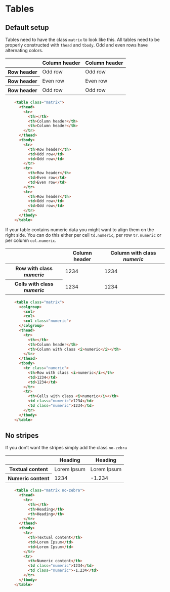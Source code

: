 <!--
tags: ["Style Guide:Tables"]
-->

# Tables							

## Default setup

Tables need to have the class `matrix` to look like this. All tables need to be properly constructed with `thead` and `tbody`. Odd and even rows have alternating colors.

<table class="matrix">
  <thead>
    <tr>
      <th></th>
      <th>Column header</th>
      <th>Column header</th>
    </tr>
  </thead>
  <tbody>
    <tr>
      <th>Row header</th>
      <td>Odd row</td>
      <td>Odd row</td>
    </tr>
    <tr>
      <th>Row header</th>
      <td>Even row</td>
      <td>Even row</td>
    </tr>
    <tr>
      <th>Row header</th>
      <td>Odd row</td>
      <td>Odd row</td>
    </tr>
  </tbody>
</table>

```html
	<table class="matrix">
	  <thead>
	    <tr>
	      <th></th>
	      <th>Column header</th>
	      <th>Column header</th>
	    </tr>
	  </thead>
	  <tbody>
	    <tr>
	      <th>Row header</th>
	      <td>Odd row</td>
	      <td>Odd row</td>
	    </tr>
	    <tr>
	      <th>Row header</th>
	      <td>Even row</td>
	      <td>Even row</td>
	    </tr>
	    <tr>
	      <th>Row header</th>
	      <td>Odd row</td>
	      <td>Odd row</td>
	    </tr>
	  </tbody>
	</table>
```

If your table contains numeric data you might want to align them on the right side. You can do this either per cell `td.numeric`, per row `tr.numeric` or per column `col.numeric`.

<table class="matrix">
  <colgroup>
    <col>
    <col>
    <col class="numeric">
  </colgroup>
  <thead>
    <tr>
      <th></th>
      <th>Column header</th>
      <th>Column with class <i>numeric</i></th>
    </tr>
  </thead>
  <tbody>
    <tr class="numeric">
      <th>Row with class <i>numeric</i></th>
      <td>1234</td>
      <td>1234</td>
    </tr>
    <tr>
      <th>Cells with class <i>numeric</i></th>
      <td class="numeric">1234</td>
      <td class="numeric">1234</td>
    </tr>
  </tbody>
</table>

```html
	<table class="matrix">
	  <colgroup>
	    <col>
	    <col>
	    <col class="numeric">
	  </colgroup>
	  <thead>
	    <tr>
	      <th></th>
	      <th>Column header</th>
	      <th>Column with class <i>numeric</i></th>
	    </tr>
	  </thead>
	  <tbody>
	    <tr class="numeric">
	      <th>Row with class <i>numeric</i></th>
	      <td>1234</td>
	      <td>1234</td>
	    </tr>
	    <tr>
	      <th>Cells with class <i>numeric</i></th>
	      <td class="numeric">1234</td>
	      <td class="numeric">1234</td>
	    </tr>
	  </tbody>
	</table>
```

## No stripes

If you don’t want the stripes simply add the class `no-zebra`

<table class="matrix no-zebra">
  <thead>
    <tr>
      <th></th>
      <th>Heading</th>
      <th>Heading</th>
    </tr>
  </thead> 
  <tbody>
    <tr>
      <th>Textual content</th>
      <td>Lorem Ipsum</td>
      <td>Lorem Ipsum</td>
    </tr>
    <tr>
      <th>Numeric content</th>
      <td class="numeric">1234</td>
      <td class="numeric">-1.234</td>
    </tr>
  </tbody>
</table>

```html
    <table class="matrix no-zebra">
      <thead>
        <tr>
          <th></th>
          <th>Heading</th>
          <th>Heading</th>
        </tr>
      </thead> 
      <tbody>
        <tr>
          <th>Textual content</th>
          <td>Lorem Ipsum</td>
          <td>Lorem Ipsum</td>
        </tr>
        <tr>
          <th>Numeric content</th>
          <td class="numeric">1234</td>
          <td class="numeric">-1.234</td>
        </tr>
      </tbody>
    </table>
```
